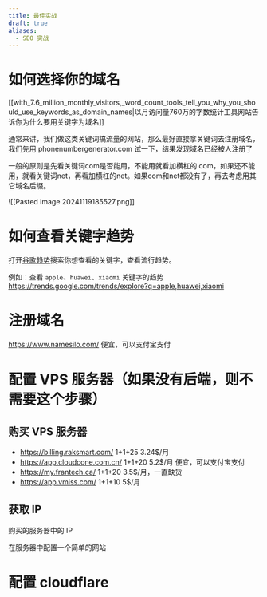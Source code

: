 ```yaml
---
title: 最佳实战
draft: true
aliases:
  - SEO 实战
---
```

#  如何选择你的域名

[[with_7.6_million_monthly_visitors,_word_count_tools_tell_you_why_you_should_use_keywords_as_domain_names|以月访问量760万的字数统计工具网站告诉你为什么要用关键字为域名]]

通常来讲，我们做这类关键词搞流量的网站，那么最好直接拿关键词去注册域名，我们先用 phonenumbergenerator.com 试一下，结果发现域名已经被人注册了

一般的原则是先看关键词com是否能用，不能用就看加横杠的 com，如果还不能用，就看关键词net，再看加横杠的net。如果com和net都没有了，再去考虑用其它域名后缀。

![[Pasted image 20241119185527.png]]
# 如何查看关键字趋势

打开[谷歌趋势](https://trends.google.com/)搜索你想查看的关键字，查看流行趋势。

例如：查看 `apple`、`huawei`、`xiaomi` 关键字的趋势
https://trends.google.com/trends/explore?q=apple,huawei,xiaomi


# 注册域名

https://www.namesilo.com/ 便宜，可以支付宝支付


# 配置 VPS 服务器（如果没有后端，则不需要这个步骤）

## 购买 VPS 服务器
- https://billing.raksmart.com/ 1+1+25 3.24$/月
- https://app.cloudcone.com.cn/ 1+1+20 5.2$/月 便宜，可以支付宝支付
- https://my.frantech.ca/ 1+1+20 3.5$/月，一直缺货
- https://app.vmiss.com/ 1+1+10 5$/月
## 获取 IP

购买的服务器中的 IP

在服务器中配置一个简单的网站

# 配置 cloudflare

